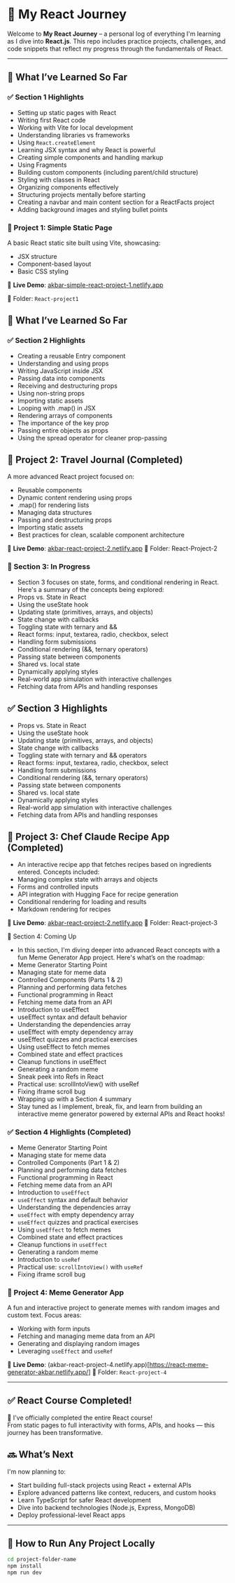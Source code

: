 
# 🚀 My React Journey

Welcome to **My React Journey** – a personal log of everything I'm learning as I dive into **React.js**. This repo includes practice projects, challenges, and code snippets that reflect my progress through the fundamentals of React.

---

## 🧠 What I’ve Learned So Far

### ✅ Section 1 Highlights

- Setting up static pages with React
- Writing first React code
- Working with Vite for local development
- Understanding libraries vs frameworks
- Using `React.createElement`
- Learning JSX syntax and why React is powerful
- Creating simple components and handling markup
- Using Fragments
- Building custom components (including parent/child structure)
- Styling with classes in React
- Organizing components effectively
- Structuring projects mentally before starting
- Creating a navbar and main content section for a ReactFacts project
- Adding background images and styling bullet points


### 📌 Project 1: Simple Static Page

A basic React static site built using Vite, showcasing:

- JSX structure  
- Component-based layout  
- Basic CSS styling  

🔗 **Live Demo**: [akbar-simple-react-project-1.netlify.app](https://akbar-simple-react-project-1.netlify.app/)

📂 Folder: `React-project1` 

## 🧠 What I’ve Learned So Far

### ✅ Section 2 Highlights

- Creating a reusable Entry component
-  Understanding and using props
-  Writing JavaScript inside JSX
-  Passing data into components
-  Receiving and destructuring props
-  Using non-string props
-  Importing static assets
-  Looping with .map() in JSX
-  Rendering arrays of components
-  The importance of the key prop
-  Passing entire objects as props
-  Using the spread operator for cleaner prop-passing

## 📌 Project 2: Travel Journal (Completed)

A more advanced React project focused on:

- Reusable components
- Dynamic content rendering using props
- .map() for rendering lists
- Managing data structures
- Passing and destructuring props
- Importing static assets
- Best practices for clean, scalable component architecture

🔗 **Live Demo**: [akbar-react-project-2.netlify.app](https://akbar-react-project-2.netlify.app/)
📂 Folder: React-Project-2


### 🚧 Section 3: In Progress

- Section 3 focuses on state, forms, and conditional rendering in React. Here's a summary of the concepts being explored:
- Props vs. State in React
- Using the useState hook
- Updating state (primitives, arrays, and objects)
- State change with callbacks
- Toggling state with ternary and &&
- React forms: input, textarea, radio, checkbox, select
- Handling form submissions
- Conditional rendering (&&, ternary operators)
- Passing state between components
- Shared vs. local state
- Dynamically applying styles
- Real-world app simulation with interactive challenges
- Fetching data from APIs and handling responses

## ✅ Section 3 Highlights

-  Props vs. State in React
-  Using the useState hook
-  Updating state (primitives, arrays, and objects)
-  State change with callbacks
-  Toggling state with ternary and && operators
-  React forms: input, textarea, radio, checkbox, select
-  Handling form submissions
-  Conditional rendering (&&, ternary operators)
-  Passing state between components
-  Shared vs. local state
-  Dynamically applying styles
-  Real-world app simulation with interactive challenges
-  Fetching data from APIs and handling responses

## 📌 Project 3: Chef Claude Recipe App (Completed)

- An interactive recipe app that fetches recipes based on ingredients entered. Concepts included:
- Managing complex state with arrays and objects
- Forms and controlled inputs
- API integration with Hugging Face for recipe generation
- Conditional rendering for loading and results
- Markdown rendering for recipes

🔗 **Live Demo**: [akbar-react-project-2.netlify.app](https://akbar-project-3-chef-claude.netlify.app/)
📂 Folder: React-project-3


🚧 Section 4: Coming Up
- In this section, I'm diving deeper into advanced React concepts with a fun Meme Generator App project. Here's what’s on the roadmap:
- Meme Generator Starting Point
- Managing state for meme data
- Controlled Components (Parts 1 & 2)
- Planning and performing data fetches
- Functional programming in React
- Fetching meme data from an API
- Introduction to useEffect
- useEffect syntax and default behavior
- Understanding the dependencies array
- useEffect with empty dependency array
- useEffect quizzes and practical exercises
- Using useEffect to fetch memes
- Combined state and effect practices
- Cleanup functions in useEffect
- Generating a random meme
- Sneak peek into Refs in React
- Practical use: scrollIntoView() with useRef
- Fixing iframe scroll bug
- Wrapping up with a Section 4 summary
- Stay tuned as I implement, break, fix, and learn from building an interactive meme generator powered by external APIs and React hooks!

### ✅ Section 4 Highlights (Completed)

- Meme Generator Starting Point
- Managing state for meme data
- Controlled Components (Part 1 & 2)
- Planning and performing data fetches
- Functional programming in React
- Fetching meme data from an API
- Introduction to `useEffect`
- `useEffect` syntax and default behavior
- Understanding the dependencies array
- `useEffect` with empty dependency array
- `useEffect` quizzes and practical exercises
- Using `useEffect` to fetch memes
- Combined state and effect practices
- Cleanup functions in `useEffect`
- Generating a random meme
- Introduction to `useRef`
- Practical use: `scrollIntoView()` with `useRef`
- Fixing iframe scroll bug

### 📌 Project 4: Meme Generator App

A fun and interactive project to generate memes with random images and custom text. Focus areas:

- Working with form inputs
- Fetching and managing meme data from an API
- Generating and displaying random images
- Leveraging `useEffect` and `useRef`

🔗 **Live Demo**: (akbar-react-project-4.netlify.app)[https://react-meme-generator-akbar.netlify.app/]
📂 Folder: `React-project-4`

---

## ✅ React Course Completed!

🎉 I've officially completed the entire React course!  
From static pages to full interactivity with forms, APIs, and hooks — this journey has been transformative.

## 🔜 What’s Next

I'm now planning to:

- Start building full-stack projects using React + external APIs
- Explore advanced patterns like context, reducers, and custom hooks
- Learn TypeScript for safer React development
- Dive into backend technologies (Node.js, Express, MongoDB)
- Deploy professional-level React apps

---

## 🚀 How to Run Any Project Locally

```bash
cd project-folder-name
npm install
npm run dev

